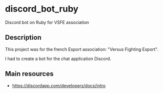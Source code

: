 # discord_bot_ruby
Discord bot on Ruby for VSFE association

## Description
This project was for the french Esport association: "Versus Fighting Esport".

I had to create a bot for the chat application Discord.

## Main resources
- https://discordapp.com/developers/docs/intro
